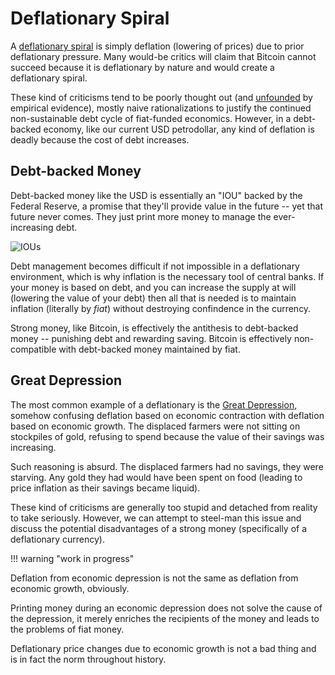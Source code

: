 # Deflationary Spiral

A [deflationary spiral](https://www.economicshelp.org/blog/1888/economics/deflationary-spiral/)
 is simply deflation (lowering of prices)
 due to prior deflationary pressure.
Many would-be critics will claim
 that Bitcoin cannot succeed because
 it is deflationary by nature and
 would create a deflationary spiral.

These kind of criticisms tend to
 be poorly thought out
 (and [unfounded](https://archive.nytimes.com/www.nytimes.com/financialtimes/business/FT1054416347557.html)
  by empirical evidence),
 mostly naive rationalizations
 to justify the continued
 non-sustainable debt cycle
 of fiat-funded economics.
However, in a debt-backed economy, like
 our current USD petrodollar,
 any kind of deflation is deadly
 because the cost of debt
 increases.



## Debt-backed Money

Debt-backed money like the USD
 is essentially an "IOU"
 backed by the Federal Reserve,
 a promise that they'll
 provide value in the future
 -- yet that future never comes.
They just print more money to manage
 the ever-increasing debt.

![IOUs](/images/ious.jpg)

Debt management becomes difficult
 if not impossible
 in a deflationary environment,
 which is why
 inflation is the necessary tool
 of central banks.
If your money is based on debt,
 and you can increase the supply
 at will (lowering the value of your debt)
 then all that is needed is to
 maintain inflation 
 (literally by *fiat*)
 without destroying
 confindence in the currency.

Strong money, like Bitcoin,
 is effectively the antithesis
 to debt-backed money --
 punishing debt and rewarding
 saving.
Bitcoin is effectively
 non-compatible
 with debt-backed money
 maintained by fiat.




## Great Depression

The most common example of a deflationary
 is the
 [Great Depression](https://en.wikipedia.org/wiki/Great_Depression),
 somehow confusing deflation
 based on economic contraction
 with deflation based on economic growth.
The displaced farmers were not
 sitting on stockpiles of gold,
 refusing to spend because
 the value of their savings
 was increasing.

Such reasoning is absurd.
The displaced farmers had no savings,
 they were starving.
Any gold they had would have been
 spent on food (leading to price
 inflation as their savings
 became liquid).

These kind of criticisms are
 generally too stupid and detached
 from reality to take seriously.
However, we can attempt
 to steel-man this issue
 and discuss the potential
 disadvantages of a 
 strong money
 (specifically of a deflationary currency).




!!! warning "work in progress"



Deflation from economic depression is not the same as deflation from economic growth, obviously.

Printing money during an economic depression does not solve the cause of the depression,
 it merely enriches the recipients of the money and leads to the problems of fiat money.

Deflationary price changes due to economic growth is not a bad thing
 and is in fact the norm throughout history.



